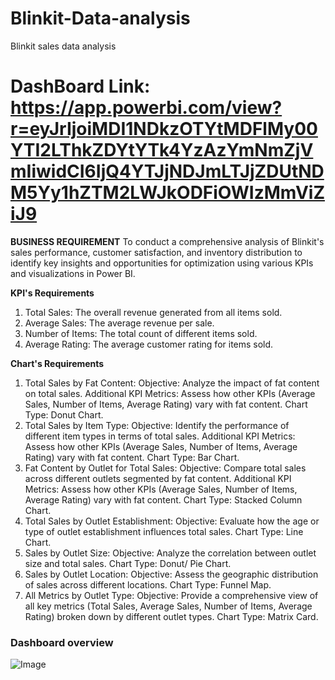 # Blinkit-Data-analysis
Blinkit sales data analysis
# DashBoard Link: https://app.powerbi.com/view?r=eyJrIjoiMDI1NDkzOTYtMDFlMy00YTI2LThkZDYtYTk4YzAzYmNmZjVmIiwidCI6IjQ4YTJjNDJmLTJjZDUtNDM5Yy1hZTM2LWJkODFiOWIzMmViZiJ9

**BUSINESS REQUIREMENT**
To conduct a comprehensive analysis of Blinkit's sales performance, customer satisfaction, and inventory distribution to identify key insights and opportunities for optimization using various KPIs and visualizations in Power BI.

**KPI's Requirements**
1. Total Sales: The overall revenue generated from all items sold.
2. Average Sales: The average revenue per sale.
3. Number of Items: The total count of different items sold.
4. Average Rating: The average customer rating for items sold.


**Chart's Requirements**
1. Total Sales by Fat Content:
Objective: Analyze the impact of fat content on total sales.
Additional KPI Metrics: Assess how other KPIs (Average Sales, Number of Items, Average Rating) vary with fat content. Chart Type: Donut Chart.
2. Total Sales by Item Type:
Objective: Identify the performance of different item types in terms of total sales.
Additional KPI Metrics: Assess how other KPIs (Average Sales, Number of Items, Average Rating) vary with fat content. Chart Type: Bar Chart.
3. Fat Content by Outlet for Total Sales:
Objective: Compare total sales across different outlets segmented by fat content. Additional KPI Metrics: Assess how other KPIs (Average Sales, Number of Items, Average Rating) vary with fat content. Chart Type: Stacked Column Chart.
4. Total Sales by Outlet Establishment:
Objective: Evaluate how the age or type of outlet establishment influences total sales. Chart Type: Line Chart.
5. Sales by Outlet Size:
Objective: Analyze the correlation between outlet size and total sales. Chart Type: Donut/ Pie Chart.
6. Sales by Outlet Location:
Objective: Assess the geographic distribution of sales across different locations. Chart Type: Funnel Map.
7. All Metrics by Outlet Type:
Objective: Provide a comprehensive view of all key metrics (Total Sales, Average Sales, Number of Items, Average Rating) broken down by different outlet types.
Chart Type: Matrix Card.


### Dashboard overview

![Image](https://github.com/user-attachments/assets/8b955766-76f8-46aa-8e50-6bf59dbfaf8b)



